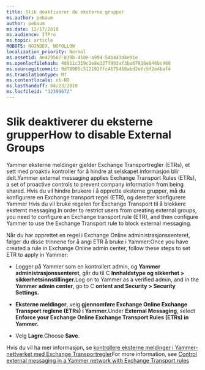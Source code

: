 ```yaml
---
title: Slik deaktiverer du eksterne grupper
ms.author: pebaum
author: pebaum
ms.date: 12/17/2018
ms.audience: ITPro
ms.topic: article
ROBOTS: NOINDEX, NOFOLLOW
localization_priority: Normal
ms.assetid: 4e429507-039b-410e-a994-54b443d4e91e
ms.openlocfilehash: 4d911c319c3e8e327f9b3af3ba67816e646bc468
ms.sourcegitcommit: 9d78905c512192ffc4675468abd2efc5f2e4baf4
ms.translationtype: MT
ms.contentlocale: nb-NO
ms.lasthandoff: 04/23/2019
ms.locfileid: "32399672"
---
```

# <a name="how-to-disable-external-groups"></a><span data-ttu-id="e6479-102">Slik deaktiverer du eksterne grupper</span><span class="sxs-lookup"><span data-stu-id="e6479-102">How to disable External Groups</span></span>

<span data-ttu-id="e6479-103">Yammer eksterne meldinger gjelder Exchange Transportregler (ETRs), et sett med proaktiv kontroller for å hindre at selskapet informasjon blir delt.</span><span class="sxs-lookup"><span data-stu-id="e6479-103">Yammer external messaging applies Exchange Transport Rules (ETRs), a set of proactive controls to prevent company information from being shared.</span></span> <span data-ttu-id="e6479-104">Hvis du vil hindre brukere i å opprette eksterne grupper, må du konfigurere en Exchange transport regel (ETR), og deretter konfigurere Yammer Hvis du vil bruke regelen for Exchange Transport til å blokkere eksternt messaging.</span><span class="sxs-lookup"><span data-stu-id="e6479-104">In order to restrict users from creating external groups, you need to configure an Exchange transport rule (ETR), and then configure Yammer to use the Exchange Transport rule to block external messaging.</span></span> 
  
<span data-ttu-id="e6479-105">Når du har opprettet en regel i Exchange Online administrasjonssenteret, følger du disse trinnene for å angi ETR å bruke i Yammer:</span><span class="sxs-lookup"><span data-stu-id="e6479-105">Once you have created a rule in Exchange Online admin center, follow these steps to set ETR to apply in Yammer:</span></span>
  
- <span data-ttu-id="e6479-106">Logger på Yammer som en kontrollert admin, og **Yammer administrasjonssenteret**, går du til C **Innhaldstype og sikkerhet \> sikkerhetsinnstillinger.**</span><span class="sxs-lookup"><span data-stu-id="e6479-106">Log on to Yammer as a verified admin, and in the **Yammer admin center**, go to C **ontent and Security \> Security Settings.**</span></span>
    
- <span data-ttu-id="e6479-107">**Eksterne meldinger**, velg **gjennomføre Exchange Online Exchange Transport reglene (ETRs) i Yammer.**</span><span class="sxs-lookup"><span data-stu-id="e6479-107">Under **External Messaging**, select **Enforce your Exchange Online Exchange Transport Rules (ETRs) in Yammer.**</span></span>
    
- <span data-ttu-id="e6479-108">Velg **Lagre**.</span><span class="sxs-lookup"><span data-stu-id="e6479-108">Choose **Save**.</span></span> 
    
<span data-ttu-id="e6479-109">Hvis du vil ha mer informasjon, se [kontrollere eksterne meldinger i Yammer-nettverket med Exchange Transportregler](https://support.office.com/article/Control-external-messaging-in-a-Yammer-network-with-Exchange-Transport-Rules-f8fd6403-c8f3-4307-9230-65304d6000d9)</span><span class="sxs-lookup"><span data-stu-id="e6479-109">For more information, see [Control external messaging in a Yammer network with Exchange Transport rules](https://support.office.com/article/Control-external-messaging-in-a-Yammer-network-with-Exchange-Transport-Rules-f8fd6403-c8f3-4307-9230-65304d6000d9)</span></span>
  

